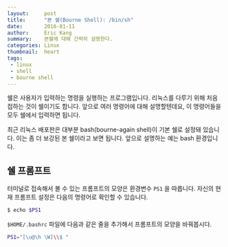 ```yaml
---
layout:     post
title:      "본 쉘(Bourne Shell): /bin/sh"
date:       2016-01-11
author:     Eric Kang
summary:    본쉘에 대해 간략히 설명한다.
categories: Linux
thumbnail:  heart
tags:
 - linux
 - shell
 - bourne shell
---
```

쉘은 사용자가 입력하는 명령을 실행하는 프로그램입니다. 리눅스를 다루기 위해 처음 접하는 것이 쉘이기도 합니다. 앞으로 여러 명령어에 대해 설명할텐데요, 이 명령어들을 모두 쉘에서 입력하면 됩니다.

최근 리눅스 배포판은 대부분 bash(bourne-again shell)이 기본 쉘로 설정돼 있습니다. 이는 좀 더 보강된 본 쉘이라고 보면 됩니다. 앞으로 설명하는 예는 bash 환경입니다.

## 쉘 프롬프트

터미널로 접속해서 볼 수 있는 프롬프트의 모양은 환경변수 `PS1` 을 따릅니다. 자신의 현재 프롬프트 설정은 다음의 명령어로 확인할 수 있습니다.


``` bash
$ echo $PS1
```

`$HOME/.bashrc` 파일에 다음과 같은 줄을 추가해서 프롬프트의 모양을 바꿔봅시다.

``` bash
PS1="[\u@\h \W]\\$ "
```

